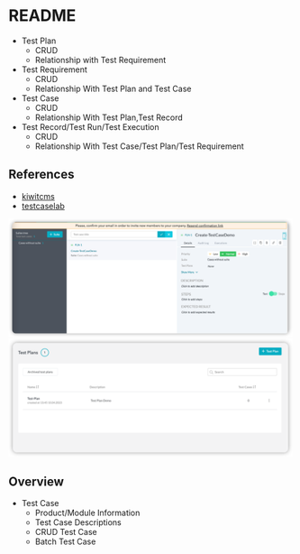 # README

- Test Plan
  - CRUD
  - Relationship with Test Requirement
- Test Requirement
  - CRUD
  - Relationship With Test Plan and Test Case
- Test Case
  - CRUD
  - Relationship With Test Plan,Test Record
- Test Record/Test Run/Test Execution
  - CRUD
  - Relationship With Test Case/Test Plan/Test Requirement

## References

- [kiwitcms](https://kiwitcms.readthedocs.io/en/latest/api/index.html)
- [testcaselab](https://fluentqa.testcaselab.com/projects/FLN/test_cases?sort_dir=desc&sort_attr=created_at&test_case_id=1455524)

![img.png](img.png)
![img_1.png](img_1.png)

## Overview

- Test Case
  - Product/Module Information
  - Test Case Descriptions
  - CRUD Test Case
  - Batch Test Case